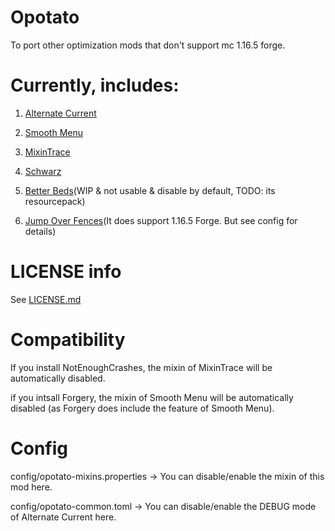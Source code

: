# Opotato
To port other optimization mods that don't support mc 1.16.5 forge.
 

# Currently, includes:
1. [Alternate Current](https://beta.curseforge.com/minecraft/mc-mods/alternate-current)

2. [Smooth Menu](https://beta.curseforge.com/minecraft/mc-mods/smoothmenu)

3. [MixinTrace](https://beta.curseforge.com/minecraft/mc-mods/mixintrace)

4. [Schwarz](https://beta.curseforge.com/minecraft/mc-mods/schwarz)

5. [Better Beds](https://beta.curseforge.com/minecraft/mc-mods/better-beds)(WIP & not usable & disable by default, TODO: its resourcepack)

6. [Jump Over Fences](https://beta.curseforge.com/minecraft/mc-mods/jump-over-fences-forge)(It does support 1.16.5 Forge. But see config for details)


# LICENSE info
See [LICENSE.md](https://github.com/MCTeamPotato/Opotato/blob/main/LICENSE.md "LICENSE.md")


# Compatibility
If you install NotEnoughCrashes, the mixin of MixinTrace will be automatically disabled.

if you intsall Forgery, the mixin of Smooth Menu will be automatically disabled (as Forgery does include the feature of Smooth Menu).


# Config
config/opotato-mixins.properties → You can disable/enable the mixin of this mod here.

config/opotato-common.toml → You can disable/enable the DEBUG mode of Alternate Current here.

